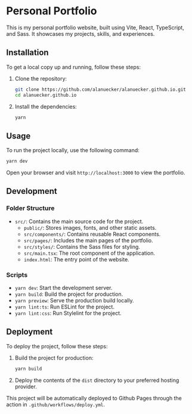 # Personal Portfolio

This is my personal portfolio website, built using Vite, React, TypeScript, and Sass. It showcases my projects, skills, and experiences.

## Installation

To get a local copy up and running, follow these steps:

1. Clone the repository:

   ```bash
   git clone https://github.com/alanuecker/alanuecker.github.io.git
   cd alanuecker.github.io
   ```

2. Install the dependencies:

   ```bash
   yarn
   ```

## Usage

To run the project locally, use the following command:

```bash
yarn dev
```

Open your browser and visit `http://localhost:3000` to view the portfolio.

## Development

### Folder Structure

- `src/`: Contains the main source code for the project.
  - `public/`: Stores images, fonts, and other static assets.
  - `src/components/`: Contains reusable React components.
  - `src/pages/`: Includes the main pages of the portfolio.
  - `src/styles/`: Contains the Sass files for styling.
  - `src/main.tsx`: The root component of the application.
  - `index.html`: The entry point of the website.

### Scripts

- `yarn dev`: Start the development server.
- `yarn build`: Build the project for production.
- `yarn preview`: Serve the production build locally.
- `yarn lint:ts`: Run ESLint for the project.
- `yarn lint:css`: Run Stylelint for the project.

## Deployment

To deploy the project, follow these steps:

1. Build the project for production:

   ```bash
   yarn build
   ```

2. Deploy the contents of the `dist` directory to your preferred hosting provider.

This project will be automatically deployed to Github Pages through the action in `.github/workflows/deploy.yml`.

